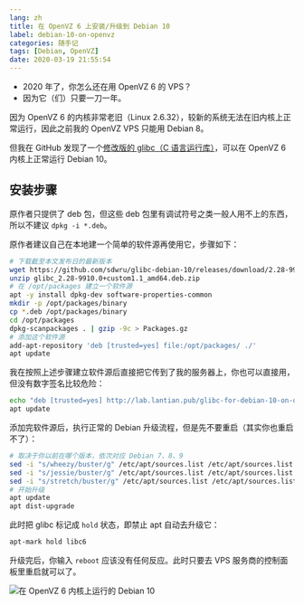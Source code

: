 ```yaml
---
lang: zh
title: 在 OpenVZ 6 上安装/升级到 Debian 10
label: debian-10-on-openvz
categories: 随手记
tags: [Debian, OpenVZ]
date: 2020-03-19 21:55:54
---
```


- 2020 年了，你怎么还在用 OpenVZ 6 的 VPS？
- 因为它（们）只要一刀一年。

因为 OpenVZ 6 的内核非常老旧（Linux 2.6.32），较新的系统无法在旧内核上正常运行，因此之前我的 OpenVZ VPS 只能用 Debian 8。

但我在 GitHub 发现了一个[修改版的 glibc（C 语言运行库）](https://github.com/sdwru/glibc-debian-10/releases)，可以在 OpenVZ 6 内核上正常运行 Debian 10。

安装步骤
--------

原作者只提供了 deb 包，但这些 deb 包里有调试符号之类一般人用不上的东西，所以不建议 `dpkg -i *.deb`。

原作者建议自己在本地建一个简单的软件源再使用它，步骤如下：

```bash
# 下载截至本文发布日的最新版本
wget https://github.com/sdwru/glibc-debian-10/releases/download/2.28-9910.0/glibc_2.28-9910.0+custom1.1_amd64.deb.zip
unzip glibc_2.28-9910.0+custom1.1_amd64.deb.zip
# 在 /opt/packages 建立一个软件源
apt -y install dpkg-dev software-properties-common
mkdir -p /opt/packages/binary
cp *.deb /opt/packages/binary
cd /opt/packages
dpkg-scanpackages . | gzip -9c > Packages.gz
# 添加这个软件源
add-apt-repository 'deb [trusted=yes] file:/opt/packages/ ./'
apt update
```

我在按照上述步骤建立软件源后直接把它传到了我的服务器上，你也可以直接用，但没有数字签名比较危险：

```bash
echo "deb [trusted=yes] http://lab.lantian.pub/glibc-for-debian-10-on-openvz ./" > /etc/apt/sources.list.d/glibc-for-debian-10-on-openvz.list
apt update
```

添加完软件源后，执行正常的 Debian 升级流程，但是先不要重启（其实你也重启不了）：

```bash
# 取决于你以前在哪个版本，依次对应 Debian 7、8、9
sed -i "s/wheezy/buster/g" /etc/apt/sources.list /etc/apt/sources.list.d/*
sed -i "s/jessie/buster/g" /etc/apt/sources.list /etc/apt/sources.list.d/*
sed -i "s/stretch/buster/g" /etc/apt/sources.list /etc/apt/sources.list.d/*
# 开始升级
apt update
apt dist-upgrade
```

此时把 glibc 标记成 `hold` 状态，即禁止 apt 自动去升级它：

```bash
apt-mark hold libc6
```

升级完后，你输入 `reboot` 应该没有任何反应。此时只要去 VPS 服务商的控制面板里重启就可以了。

![在 OpenVZ 6 内核上运行的 Debian 10](/usr/uploads/202003/debian-10-on-openvz-6.png)

